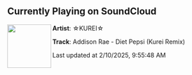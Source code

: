 ## Currently Playing on SoundCloud

[<img align="left" width="100" src="https://i1.sndcdn.com/artworks-skAjA1fSQR8YDO5m-cJyDGQ-t500x500.png">](https://soundcloud.com/kureimusic/addison-rae-diet-pepsi-kurei-remix)

**Artist**: ☆KUREI☆ 

**Track**: Addison Rae - Diet Pepsi (Kurei Remix)

Last updated at 2/10/2025, 9:55:48 AM
